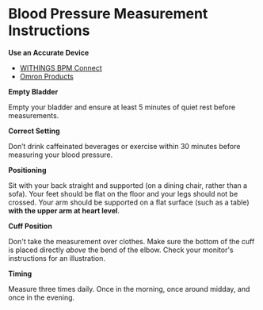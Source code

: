 # Blood Pressure Measurement Instructions

**Use an Accurate Device**
- [WITHINGS BPM Connect](https://www.withings.com/us/en/bpm-connect)
- [Omron Products](https://omronhealthcare.com/blood-pressure/?gclid=CjwKCAjwpqCZBhAbEiwAa7pXeaWhZZpT05poTC3pG42hhJJ-8aIIbP1U2WNGt1-SodQEM7YOXq06ahoChdQQAvD_BwE)

**Empty Bladder**

Empty your bladder and ensure at least 5 minutes of quiet rest before measurements.

**Correct Setting**

Don’t drink caffeinated beverages or exercise within 30 minutes before measuring your blood pressure.

**Positioning**

Sit with your back straight and supported (on a dining chair, rather than a sofa). Your feet should be flat on the floor and your legs should not be crossed. Your arm should be supported on a flat surface (such as a table) **with the upper arm at heart level**.

**Cuff Position**

Don't take the measurement over clothes. Make sure the bottom of the cuff is placed directly *above* the bend of the elbow. Check your monitor's instructions for an illustration.

**Timing**

Measure three times daily. Once in the morning, once around midday, and once in the evening.

